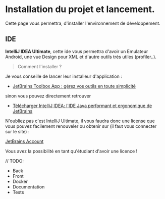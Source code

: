 # Installation du projet et lancement.

Cette page vous permettra, d'installer l'environnement de développement.

## IDE

**IntelliJ IDEA Ultimate**, cette ide vous permettra d'avoir un Emulateur Android, une vue Design pour XML et d'autre outils très utiles (profiler..).

> Comment l'installer ?

Je vous conseille de lancer leur installeur d'application :

- [JetBrains Toolbox App : gérez vos outils en toute simplicité](https://www.jetbrains.com/fr-fr/toolbox-app/)

sinon vous pouvez directement retrouver 

- [Télécharger IntelliJ IDEA: l'IDE Java performant et ergonomique de JetBrains](https://www.jetbrains.com/fr-fr/idea/download/#section=linux)

N'oubliez pas c'est IntelliJ Ultimate, il vous faudra donc une license que vous pouvez facilement renouveler ou obtenir sur (il faut vous connecter sur le site) :

[JetBrains Account](https://account.jetbrains.com/licenses)

Vous avez la possibilité en tant qu'étudiant d'avoir une licence !

// TODO:

- Back
- Front
- Docker
- Documentation
- Tests
